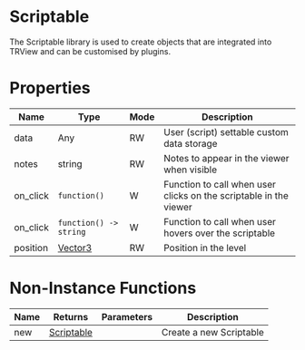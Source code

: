# Scriptable

The Scriptable library is used to create objects that are integrated into TRView and can be customised by plugins.

# Properties

| Name | Type | Mode | Description |
| ---- | ---- | ---- | ---- |
| data | Any | RW | User (script) settable custom data storage |
| notes | string | RW | Notes to appear in the viewer when visible |
| on_click | `function()` | W | Function to call when user clicks on the scriptable in the viewer |
| on_click | `function() -> string` | W | Function to call when user hovers over the scriptable |
| position | [Vector3](vector3.md) | RW | Position in the level |

# Non-Instance Functions

| Name | Returns | Parameters | Description |
| ---- | ------- | ---------- | ----------- |
| new | [Scriptable](scriptable.md) | | Create a new Scriptable |
